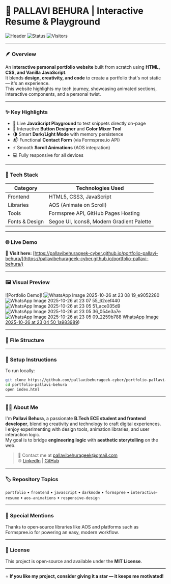 # 🌸 PALLAVI BEHURA | Interactive Resume & Playground  
![Header](https://img.shields.io/badge/Portfolio-HTML%2C%20CSS%2C%20JS-20c997?style=for-the-badge&logo=githubpages)
![Status](https://img.shields.io/badge/Status-Live-brightgreen?style=for-the-badge)
![Visitors](https://visitor-badge.laobi.icu/badge?page_id=pallavibehurageek-cyber.portfolio-pallavi-behura)

---

### 🪶 Overview  
An **interactive personal portfolio website** built from scratch using **HTML, CSS, and Vanilla JavaScript**.  
It blends **design, creativity, and code** to create a portfolio that's not static — it's an experience.  
This website highlights my tech journey, showcasing animated sections, interactive components, and a personal twist.

---

### ✨ Key Highlights  
- 🎯 Live **JavaScript Playground** to test snippets directly on-page  
- 🎨 Interactive **Button Designer** and **Color Mixer Tool**  
- 🌗 Smart **Dark/Light Mode** with memory persistence  
- 📬 Functional **Contact Form** (via Formspree.io API)  
- ⚡ Smooth **Scroll Animations** (AOS integration)  
- 💻 Fully responsive for all devices  

---

### 🧠 Tech Stack  
| Category | Technologies Used |
|-----------|------------------|
| Frontend | HTML5, CSS3, JavaScript |
| Libraries | AOS (Animate on Scroll) |
| Tools | Formspree API, GitHub Pages Hosting |
| Fonts & Design | Segoe UI, Icons8, Modern Gradient Palette |

---

### 🌐 Live Demo  
🔗 **Visit here:** [https://pallavibehurageek-cyber.github.io/portfolio-pallavi-behura/](https://pallavibehurageek-cyber.github.io/portfolio-pallavi-behura/)

---

### 🖼️ Visual Preview  
![Portfolio Demo]!(![WhatsApp Image 2025-10-26 at 23 08 19_e9052280](https://github.com/user-attachments/assets/853f5342-cda0-4814-b0d7-ee2259c1289d)
![WhatsApp Image 2025-10-26 at 23 07 55_62cef440](https://github.com/user-attachments/assets/61f1d00e-26e3-4616-a898-b98fa6fa384a)
![WhatsApp Image 2025-10-26 at 23 05 51_ace035d9](https://github.com/user-attachments/assets/10667010-18d5-43a5-a89a-2ff9a56c0204)
![WhatsApp Image 2025-10-26 at 23 05 36_054e3a7e](https://github.com/user-attachments/assets/372e4640-8fdf-477c-9dc7-34838634ed1c)
![WhatsApp Image 2025-10-26 at 23 05 09_2259b788](https://github.com/user-attachments/assets/de51845e-d4ae-4f0e-ad84-44936501c127)
[WhatsApp Image 2025-10-26 at 23 04 50_1a983989](https://github.com/user-attachments/assets/3cb1bd1e-88d2-4f90-9a55-bf3426dbe139))  

---

### 📂 File Structure

---

### 🧩 Setup Instructions  
To run locally:
```bash
git clone https://github.com/pallavibehurageek-cyber/portfolio-pallavi-behura.git
cd portfolio-pallavi-behura
open index.html
```

---

### 🧑‍💻 About Me  
I'm **Pallavi Behura**, a passionate **B.Tech ECE student and frontend developer**, blending creativity and technology to craft digital experiences.  
I enjoy experimenting with design tools, animation libraries, and user interaction logic.  
My goal is to bridge **engineering logic** with **aesthetic storytelling** on the web.

> 💌 Contact me at [pallavibehurageek@gmail.com](mailto:pallavibehurageek@gmail.com)  
> 🌐 [LinkedIn](https://www.linkedin.com/in/pallavi-behura-547329214/) | [GitHub](https://github.com/pallavibehurageek-cyber)

---

### 🏷️ Repository Topics  
`portfolio` • `frontend` • `javascript` • `darkmode` • `formspree` • `interactive-resume` • `aos-animations` • `responsive-design`

---

### 💫 Special Mentions  
Thanks to open‑source libraries like AOS and platforms such as Formspree.io for powering an easy, modern workflow.

---

### 📜 License  
This project is open‑source and available under the **MIT License**.

---

⭐ **If you like my project, consider giving it a star — it keeps me motivated!**
